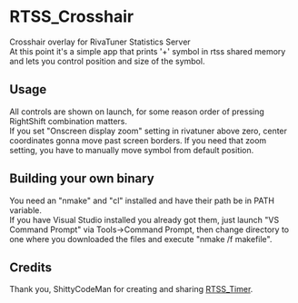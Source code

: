 # RTSS_Crosshair
Crosshair overlay for RivaTuner Statistics Server <br/>
At this point it's a simple app that prints '+' symbol in rtss shared memory and lets you control position and size of the symbol. <br/>
## Usage
All controls are shown on launch, for some reason order of pressing RightShift combination matters. <br/>
If you set "Onscreen display zoom" setting in rivatuner above zero, center coordinates gonna move past screen borders. If you need that zoom setting, you have to manually move symbol from default position. <br/>
## Building your own binary
You need an "nmake" and "cl" installed and have their path be in PATH variable. <br/>
If you have Visual Studio installed you already got them, just launch "VS Command Prompt" via Tools->Command Prompt, then change directory to one where you downloaded the files and execute "nmake /f makefile". <br/>
## Credits
Thank you, ShittyCodeMan for creating and sharing [RTSS_Timer](https://github.com/ShittyCodeMan/RTSS_Timer). <br/>
